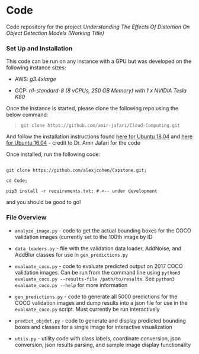 # Code

Code repository for the project _Understanding The Effects Of Distortion On Object Detection Models (Working Title)_ 

### Set Up and Installation

This code can be run on any instance with a GPU but was developed on the following instance sizes:
	
- AWS: _g3.4xlarge_

- GCP: _n1-standard-8 (8 vCPUs, 250 GB Memory) with 1 x NVIDIA Tesla K80_


Once the instance is started, please clone the following repo using the below command:

> `git clone https://github.com/amir-jafari/Cloud-Computing.git`

And follow the installation instructions found [here for Ubuntu 18.04](https://github.com/amir-jafari/Cloud-Computing/tree/master/Deep-Learning-Kit-Installation/Shell-Script-Installation/Ubuntu-18.040) and [here for Ubuntu 16.04](https://github.com/amir-jafari/Cloud-Computing/tree/master/Deep-Learning-Kit-Installation/Shell-Script-Installation/Ubuntu-16.04) - credit to Dr. Amir Jafari for the code

Once installed, run the following code:

```

git clone https://github.com/alexjcohen/Capstone.git; 

cd Code;

pip3 install -r requirements.txt; # <-- under development

```

and you should be good to go!



### File Overview
- `analyze_image.py` - code to get the actual bounding boxes for the COCO validation images (currently set to the 100th image by ID

- `data_loaders.py` - file with the validation data loader, AddNoise, and AddBlur classes for use in `gen_predictions.py`

- `evaluate_coco.py` - code to evaluate predicted output on 2017 COCO validation images. Can be run from the command line using `python3 evaluate_coco.py --results-file /path/to/results`. See `python3 evaluate_coco.py --help` for more information

- `gen_predictions.py` - code to generate all 5000 predictions for the COCO validation images and dump results into a json file for use in the `evaluate_coco.py` script. Must currently be run interactively

- `predict_objdet.py` - code to generate and display predicted bounding boxes and classes for a single image for interactive visualization

- `utils.py` - utility code with class labels, coordinate conversion, json conversion, json results parsing, and sample image display functionality 
